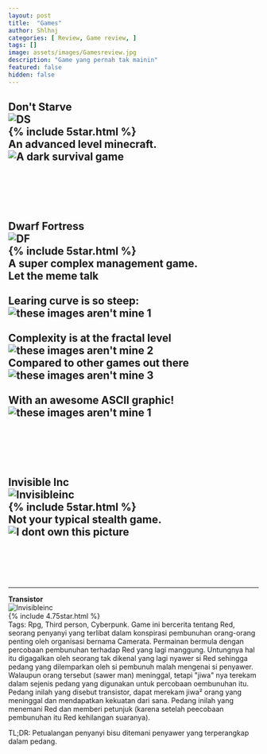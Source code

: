 ```yaml
---
layout: post
title:  "Games"
author: Shlhnj
categories: [ Review, Game review, ]
tags: []
image: assets/images/Gamesreview.jpg
description: "Game yang pernah tak mainin"
featured: false
hidden: false
---
```


**Don't Starve** <br>
![DS](/assets/images/Dontstarve.jpg) <br>
{% include 5star.html %} <br>
An advanced level minecraft. <br>
![A dark survival game](/assets/images/Dontstarvememe.jpg)
---
<br>
<br>
<br>
<br>

**Dwarf Fortress** <br>
![DF](/assets/images/DF.jpg) <br>
{% include 5star.html %} <br>
A super complex management game. <br>
Let the meme talk <br>
<br> Learing curve is so steep:
![these images aren't mine 1](/assets/images/DFgraph.jpg)<br> 
<br> Complexity is at the fractal level<br> 
![these images aren't mine 2](/assets/images/DFfractal.jpg)
<br> Compared to other games out there<br> 
![these images aren't mine 3](/assets/images/DFcomparison.jpg)<br> 
<br> With an awesome ASCII graphic!<br> 
![these images aren't mine 1](/assets/images/DFascii.gif)<br> 
---
<br>
<br>
<br>
<br>

**Invisible Inc** <br>
![Invisibleinc](/assets/images/Invisibleinc.jpg) <br>
{% include 5star.html %} <br>
Not your typical stealth game. <br>
![I dont own this picture](/assets/images/Invisibleincgraph.jpg)
---
<br>
<br>
<br>
<br>

---
**Transistor** <br>
![Invisibleinc](/assets/images/Transistor.jpg) <br>
{% include 4.75star.html %} <br>
Tags: Rpg, Third person, Cyberpunk.
Game ini bercerita tentang Red, seorang penyanyi yang terlibat dalam konspirasi pembunuhan orang-orang penting oleh organisasi bernama Camerata. Permainan bermula dengan percobaan pembunuhan terhadap Red yang lagi manggung. Untungnya hal itu digagalkan oleh seorang tak dikenal yang lagi nyawer si Red sehingga pedang yang dilemparkan oleh si pembunuh malah mengenai si penyawer. Walaupun orang tersebut (sawer man) meninggal, tetapi "jiwa" nya terekam dalam sejenis pedang yang digunakan untuk percobaan oembunuhan itu. Pedang inilah yang disebut transistor, dapat merekam jiwa² orang yang meninggal dan mendapatkan kekuatan dari sana. Pedang inilah yang menemani Red dan memberi petunjuk (karena setelah peecobaan pembunuhan itu Red kehilangan suaranya).

TL;DR: Petualangan penyanyi bisu ditemani penyawer yang terperangkap dalam pedang.
